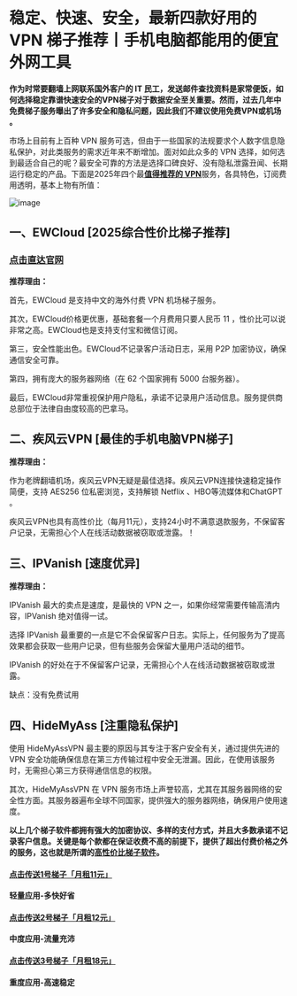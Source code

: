 # 稳定、快速、安全，最新四款好用的 VPN 梯子推荐丨手机电脑都能用的便宜外网工具

**作为时常要翻墙上网联系国外客户的 IT 民工，发送邮件查找资料是家常便饭，如何选择稳定靠谱快速安全的VPN梯子对于数据安全至关重要。然而，过去几年中免费梯子服务曝出了许多安全和隐私问题，因此我们不建议使用免费VPN或机场 。**

市场上目前有上百种 VPN 服务可选，但由于一些国家的法规要求个人数字信息隐私保护，对此类服务的需求近年来不断增加。面对如此众多的 VPN 选择，如何选到最适合自己的呢？最安全可靠的方法是选择口碑良好、没有隐私泄露丑闻、长期运行稳定的产品。下面是2025年四个最[**值得推荐的 VPN**](https://ihaoke.vip)服务，各具特色，订阅费用透明，基本上物有所值：

![image](https://github.com/user-attachments/assets/9c0a8d48-60c6-4b6d-aa95-ada44a9beb9a)


## 一、EWCloud [2025综合性价比梯子推荐]

### [点击直达官网](https://go.1vpn.cc/ewan)

**推荐理由：**  

首先，EWCloud 是支持中文的海外付费 VPN 机场梯子服务。

其次，EWCloud价格更优惠，基础套餐一个月费用只要人民币 11 ，性价比可以说非常之高。EWCloud也是支持支付宝和微信订阅。

第三，安全性能出色。EWCloud不记录客户活动日志，采用 P2P 加密协议，确保通信安全可靠。

第四，拥有庞大的服务器网络（在 62 个国家拥有 5000 台服务器）。

最后，EWCloud非常重视保护用户隐私，承诺不记录用户活动信息。服务提供商总部位于法律自由度较高的巴拿马。

## 二、疾风云VPN [最佳的手机电脑VPN梯子]

**推荐理由：**

作为老牌翻墙机场，疾风云VPN无疑是最佳选择。疾风云VPN连接快速稳定操作简便，支持 AES256 位私密浏览，支持解锁 Netflix 、HBO等流媒体和ChatGPT 。

疾风云VPN也具有高性价比（每月11元），支持24小时不满意退款服务，不保留客户记录，无需担心个人在线活动数据被窃取或泄露。！

## 三、IPVanish [速度优异]

**推荐理由：**

IPVanish 最大的卖点是速度，是最快的 VPN 之一，如果你经常需要传输高清内容，IPVanish 绝对值得一试。

选择 IPVanish 最重要的一点是它不会保留客户日志。实际上，任何服务为了提高效果都会获取一些用户记录，但有些服务会保留大量用户活动的细节。

IPVanish 的好处在于不保留客户记录，无需担心个人在线活动数据被窃取或泄露。

缺点：没有免费试用

## 四、HideMyAss [注重隐私保护]

使用 HideMyAssVPN 最主要的原因与其专注于客户安全有关，通过提供先进的 VPN 安全功能确保信息在第三方传输过程中安全无泄漏。因此，在使用该服务时，无需担心第三方获得通信信息的权限。

其次，HideMyAssVPN 在 VPN 服务市场上声誉较高，尤其在其服务器网络的安全性方面。其服务器遍布全球不同国家，提供强大的服务器网络，确保用户使用速度。

**以上几个梯子软件都拥有强大的加密协议、多样的支付方式，并且大多数承诺不记录客户信息。关键是每个款都在保证收费不高的前提下，提供了超出付费价格之外的服务，这也就是所谓的[高性价比梯子软件](https://studygolang.com/articles/36553)。**

#### [**点击传送1号梯子「月租11元」**](https://go.1vpn.cc/ewan)
**轻量应用-多快好省**
#### [**点击传送2号梯子「月租12元」**](https://go.1vpn.cc/nisi)
**中度应用-流量充沛**
#### [**点击传送3号梯子「月租18元」**](https://go.1vpn.cc/suyu)
**重度应用-高速稳定**
